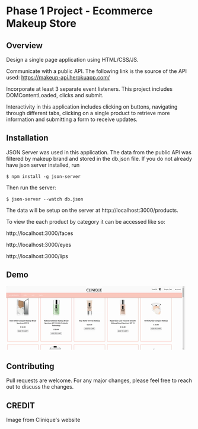 # Phase 1 Project - Ecommerce Makeup Store

## Overview
Design a single page application using HTML/CSS/JS. 

Communicate with a public API. The following link is the source of the API used: https://makeup-api.herokuapp.com/

Incorporate at least 3 separate event listeners. This project includes DOMContentLoaded, clicks and submit.

Interactivity in this application includes clicking on buttons, navigating through different tabs, clicking on a single product to retrieve more information and submitting a form to receive updates.  

## Installation
JSON Server was used in this application. The data from the public API was filtered by makeup brand and stored in the db.json file. If you do not already have json server installed, run 

```console
$ npm install -g json-server
```

Then run the server:

```console
$ json-server --watch db.json
```

The data will be setup on the server at http://localhost:3000/products. 

To view the each product by category it can be accessed like so: 

 http://localhost:3000/faces

 http://localhost:3000/eyes
 
 http://localhost:3000/lips 


## Demo

 ![cliniqueDemo](demo/demo.gif)

## Contributing
Pull requests are welcome. For any major changes, please feel free to reach out to discuss the changes. 

## CREDIT
Image from Clinique's website